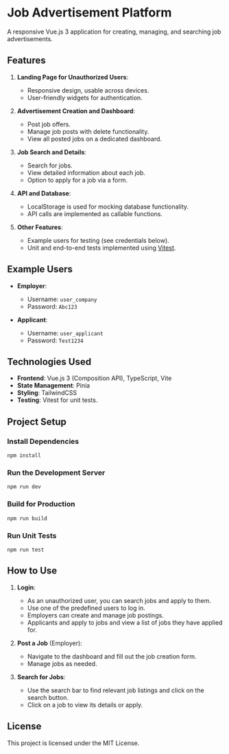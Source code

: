 # Job Advertisement Platform

A responsive Vue.js 3 application for creating, managing, and searching job advertisements.

## Features

1. **Landing Page for Unauthorized Users**:

   - Responsive design, usable across devices.
   - User-friendly widgets for authentication.

2. **Advertisement Creation and Dashboard**:

   - Post job offers.
   - Manage job posts with delete functionality.
   - View all posted jobs on a dedicated dashboard.

3. **Job Search and Details**:

   - Search for jobs.
   - View detailed information about each job.
   - Option to apply for a job via a form.

4. **API and Database**:

   - LocalStorage is used for mocking database functionality.
   - API calls are implemented as callable functions.

5. **Other Features**:
   - Example users for testing (see credentials below).
   - Unit and end-to-end tests implemented using [Vitest](https://vitest.dev/).

## Example Users

- **Employer**:

  - Username: `user_company`
  - Password: `Abc123`

- **Applicant**:
  - Username: `user_applicant`
  - Password: `Test1234`

## Technologies Used

- **Frontend**: Vue.js 3 (Composition API), TypeScript, Vite
- **State Management**: Pinia
- **Styling**: TailwindCSS
- **Testing**: Vitest for unit tests.

## Project Setup

### Install Dependencies

`npm install`

### Run the Development Server

`npm run dev`

### Build for Production

`npm run build`

### Run Unit Tests

`npm run test`

## How to Use

1. **Login**:

   - As an unauthorized user, you can search jobs and apply to them.
   - Use one of the predefined users to log in.
   - Employers can create and manage job postings.
   - Applicants and apply to jobs and view a list of jobs they have applied for.

2. **Post a Job** (Employer):

   - Navigate to the dashboard and fill out the job creation form.
   - Manage jobs as needed.

3. **Search for Jobs**:
   - Use the search bar to find relevant job listings and click on the search button.
   - Click on a job to view its details or apply.

## License

This project is licensed under the MIT License.
